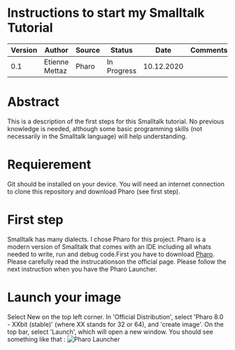 # Instructions to start my Smalltalk Tutorial


| Version | Author | Source | Status | Date | Comments |
| ------- | ----- | ------ | ------ | ----- | --------- |
|  0.1   |  Etienne Mettaz | Pharo | In Progress | 10.12.2020 | |

# Abstract
This is a description of the first steps for this Smalltalk tutorial. No previous knowledge is needed, although some basic programming skills (not necessarily in the Smalltalk language) will help understanding.

# Requierement
Git should be installed on your device.
You will need an internet connection to clone this repository and download Pharo (see first step).

# First step
Smalltalk has many dialects. I chose Pharo for this project.
Pharo is a modern version of Smalltalk that comes with an IDE including all whats needed to write, run and debug code.First you have to download [Pharo](https://pharo.org/download). Please carefully read the instrucationson the official page. Please follow the next instruction when you have the Pharo Launcher.

# Launch your image
Select New on the top left corner. In 'Official Distribution', select 'Pharo 8.0 - XXbit (stable)' (where XX stands for 32 or 64), and 'create image'. On the top bar, select 'Launch', which will open a new window. You should see something like that :
![Pharo Launcher](https://github.com/etienne428/smalltalkTutorial/Ressources/PharoScreenshot1.png)


